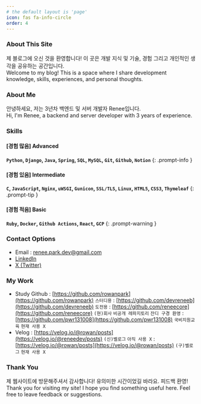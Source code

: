 ```yaml
---
# the default layout is 'page'
icon: fas fa-info-circle
order: 4
---
```


### **About This Site**
제 블로그에 오신 것을 환영합니다! 이 곳은 개발 지식 및 기술, 경험 그리고 개인적인 생각을 공유하는 공간입니다.<br>
Welcome to my blog! This is a space where I share development knowledge, skills, experiences, and personal thoughts.

### **About Me**
안녕하세요, 저는 3년차 백엔드 및 서버 개발자 Renee입니다.<br>
Hi, I'm Renee, a backend and server developer with 3 years of experience.

### **Skills**
#### **[경험 많음] Advanced**
>
**`Python`, `Django`, `Java`, `Spring`, `SQL`, `MySQL`, `Git`, `Github`, `Notion`**
{: .prompt-info }

#### **[경험 있음] Intermediate**
>
**`C`, `JavaScript`, `Nginx`, `uWSGI`, `Gunicon`,  `SSL/TLS`, `Linux`, `HTML5`, `CSS3`, `Thymeleaf`**
{: .prompt-tip }

#### **[경험 적음] Basic**
>
**`Ruby`, `Docker`, `Github Actions`, `React`, `GCP`**
{: .prompt-warning }

<!-- ### **Skills**

#### **[경험 많음] Advanced**
<span class="badge badge-blue">Python</span>
<span class="badge badge-blue">Django</span>
<span class="badge badge-blue">Java</span>
<span class="badge badge-blue">Spring</span>
<span class="badge badge-blue">SQL</span>
<span class="badge badge-blue">MySQL</span>
<span class="badge badge-blue">Git</span>
<span class="badge badge-blue">Github</span>
<span class="badge badge-blue">Notion</span>

#### **[경험 있음] Intermediate**
<span class="badge badge-green">C</span>
<span class="badge badge-green">JavaScript</span>
<span class="badge badge-green">Nginx</span>
<span class="badge badge-green">uWSGI</span>
<span class="badge badge-green">Gunicorn</span>
<span class="badge badge-green">SSL/TLS</span>
<span class="badge badge-green">Linux</span>
<span class="badge badge-green">HTML5</span>
<span class="badge badge-green">CSS3</span>
<span class="badge badge-green">Thymeleaf</span>

#### **[경험 적음] Basic**
<span class="badge badge-orange">Ruby</span>
<span class="badge badge-orange">Docker</span>
<span class="badge badge-orange">Github Actions</span>
<span class="badge badge-orange">React</span>
<span class="badge badge-orange">GCP</span> -->

### **Contact Options**
- Email 
: renee.park.dev@gmail.com
- [LinkedIn](https://linkedin.com/in/reneeparkdev)
- [X (Twitter)](https://twitter.com/reneeparkdev)

### **My Work**
- Study Github
: [https://github.com/rowanpark](https://github.com/rowanpark) `스터디용`
: [https://github.com/devreneeb](https://github.com/devreneeb) `도전용`
: [https://github.com/reneecore](https://github.com/reneecore) `(현)회사` `비공개 레파지토리` `잔디 구경 환영`
: [https://github.com/pwr131008](https://github.com/pwr131008) `국비지원교육` `현재 사용 X`
- Velog
: [https://velog.io/@rowan/posts](https://velog.io/@reneedev/posts) `(신)벨로그` `아직 사용 X`
: [https://velog.io/@rowan/posts](https://velog.io/@rowan/posts) `(구)벨로그` `현재 사용 X`

### **Thank You**
제 웹사이트에 방문해주셔서 감사합니다! 유의미한 시간이었길 바라요. 피드백 환영!
Thank you for visiting my site! I hope you find something useful here. Feel free to leave feedback or suggestions.
